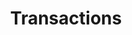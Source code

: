 ---
title: Transactions
position: 4
parameters:
  - name:
    content:
content_markdown: |-
  Transactions are handled by batch job chunks. Peltas handles in a safe manner where the last job has left and 
  once Peltas is restarted the new job will continue its processing from the correct entry.
left_code_blocks:
  - code_block: |-
      peltas.chunksize=10
    title: Chunksize
    language: javascript
right_code_blocks:
  - code_block:
    title:
    language:
---
